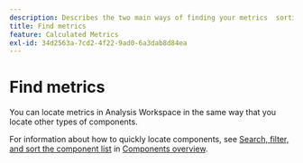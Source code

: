```yaml
---
description: Describes the two main ways of finding your metrics  sorting and filtering.
title: Find metrics
feature: Calculated Metrics
exl-id: 34d2563a-7cd2-4f22-9ad0-6a3dab8d84ea
---
```

# Find metrics

You can locate metrics in Analysis Workspace in the same way that you locate other types of components.

For information about how to quickly locate components, see [Search, filter, and sort the component list](https://experienceleague.adobe.com/docs/analytics-platform/using/cja-components/overview.html?lang=en#search%2C-filter%2C-and-sort-the-component-list) in [Components overview](/help/components/overview.md).
